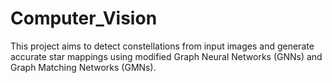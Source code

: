 # Computer_Vision
  This project aims to detect constellations from input images and generate accurate star mappings using modified Graph Neural Networks (GNNs) and Graph Matching Networks (GMNs).
